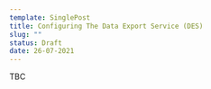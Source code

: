 ```yaml
---
template: SinglePost
title: Configuring The Data Export Service (DES)
slug: ""
status: Draft
date: 26-07-2021
---
```

TBC